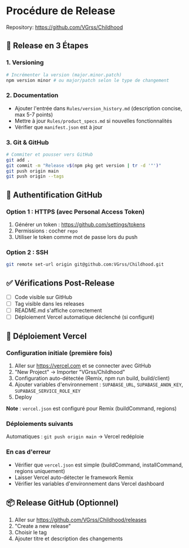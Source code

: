 # Procédure de Release

Repository: https://github.com/VGrss/Childhood

## 🚀 Release en 3 Étapes

### 1. Versioning

```bash
# Incrémenter la version (major.minor.patch)
npm version minor # ou major/patch selon le type de changement
```

### 2. Documentation

- Ajouter l'entrée dans `Rules/version_history.md` (description concise, max 5-7 points)
- Mettre à jour `Rules/product_specs.md` si nouvelles fonctionnalités
- Vérifier que `manifest.json` est à jour

### 3. Git & GitHub

```bash
# Commiter et pousser vers GitHub
git add .
git commit -m "Release v$(npm pkg get version | tr -d '"')"
git push origin main
git push origin --tags
```

## 🔐 Authentification GitHub

### Option 1 : HTTPS (avec Personal Access Token)
1. Générer un token : https://github.com/settings/tokens
2. Permissions : cocher `repo`
3. Utiliser le token comme mot de passe lors du push

### Option 2 : SSH
```bash
git remote set-url origin git@github.com:VGrss/Childhood.git
```

## ✅ Vérifications Post-Release

- [ ] Code visible sur GitHub
- [ ] Tag visible dans les releases
- [ ] README.md s'affiche correctement
- [ ] Déploiement Vercel automatique déclenché (si configuré)

## 🚀 Déploiement Vercel

### Configuration initiale (première fois)
1. Aller sur https://vercel.com et se connecter avec GitHub
2. "New Project" → Importer "VGrss/Childhood"
3. Configuration auto-détectée (Remix, npm run build, build/client)
4. Ajouter variables d'environnement : `SUPABASE_URL`, `SUPABASE_ANON_KEY`, `SUPABASE_SERVICE_ROLE_KEY`
5. Deploy

**Note** : `vercel.json` est configuré pour Remix (buildCommand, regions)

### Déploiements suivants
Automatiques : `git push origin main` → Vercel redéploie

### En cas d'erreur
- Vérifier que `vercel.json` est simple (buildCommand, installCommand, regions uniquement)
- Laisser Vercel auto-détecter le framework Remix
- Vérifier les variables d'environnement dans Vercel dashboard

## 📦 Release GitHub (Optionnel)

1. Aller sur https://github.com/VGrss/Childhood/releases
2. "Create a new release"
3. Choisir le tag
4. Ajouter titre et description des changements

